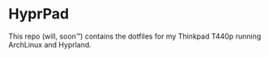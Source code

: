 # HyprPad
This repo (will, soon™️) contains the dotfiles for my Thinkpad T440p running ArchLinux and Hyprland.
